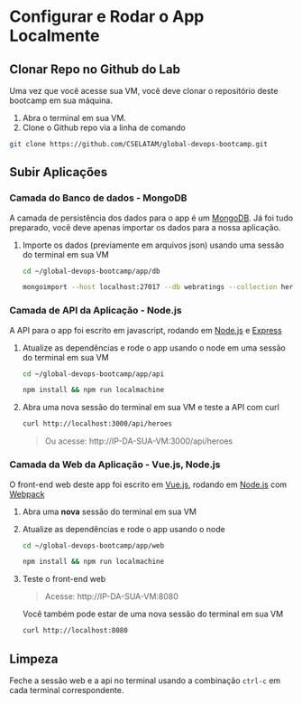 # Configurar e Rodar o App Localmente

## Clonar Repo no Github do Lab

Uma vez que você acesse sua VM, você deve clonar o repositório deste bootcamp em sua máquina.

1. Abra o terminal em sua VM.
2. Clone o Github repo via a linha de comando

```bash
git clone https://github.com/CSELATAM/global-devops-bootcamp.git
```

## Subir Aplicações

### Camada do Banco de dados - MongoDB

A camada de persistência dos dados para o app é um [MongoDB](https://www.mongodb.com/ "MongoDB Homepage"). Já foi tudo preparado, você deve apenas importar os dados para a nossa aplicação.

1. Importe os dados (previamente em arquivos json) usando uma sessão do terminal em sua VM

    ```bash
    cd ~/global-devops-bootcamp/app/db

    mongoimport --host localhost:27017 --db webratings --collection heroes --file ./heroes.json --jsonArray && mongoimport --host localhost:27017 --db webratings --collection ratings --file ./ratings.json --jsonArray && mongoimport --host localhost:27017 --db webratings --collection sites --file ./sites.json --jsonArray
    ```

### Camada de API da Aplicação - Node.js

A API para o app foi escrito em javascript, rodando em [Node.js](https://nodejs.org/en/ "Node.js Homepage") e [Express](http://expressjs.com/ "Express Homepage")

1. Atualize as dependências e rode o app usando o node em uma sessão do terminal em sua VM

    ```bash
    cd ~/global-devops-bootcamp/app/api

    npm install && npm run localmachine
    ```

2. Abra uma nova sessão do terminal em sua VM e teste a API com curl

    ```bash
    curl http://localhost:3000/api/heroes
    ```

    > Ou acesse:  http://IP-DA-SUA-VM:3000/api/heroes

### Camada da Web da Aplicação - Vue.js, Node.js

O front-end web deste app foi escrito em [Vue.js](https://vuejs.org/Vue "Vue.js Homepage"), rodando em [Node.js](https://nodejs.org/en/ "Node.js Homepage") com [Webpack](https://webpack.js.org/ "Webpack Homepage")

1. Abra uma **nova** sessão do terminal em sua VM
2. Atualize as dependências e rode o app usando o node

    ```bash
    cd ~/global-devops-bootcamp/app/web

    npm install && npm run localmachine
    ```
3. Teste o front-end web

    > Acesse:  http://IP-DA-SUA-VM:8080

    Você também pode estar de uma nova sessão do terminal em sua VM
    ```bash
    curl http://localhost:8080
    ```

## Limpeza

Feche a sessão web e a api no terminal usando a combinação `ctrl-c` em cada terminal correspondente.